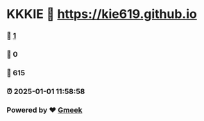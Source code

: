 # KKKIE :link: https://kie619.github.io 
### :page_facing_up: [1](https://kie619.github.io/tag.html) 
### :speech_balloon: 0 
### :hibiscus: 615 
### :alarm_clock: 2025-01-01 11:58:58 
### Powered by :heart: [Gmeek](https://github.com/Meekdai/Gmeek)

